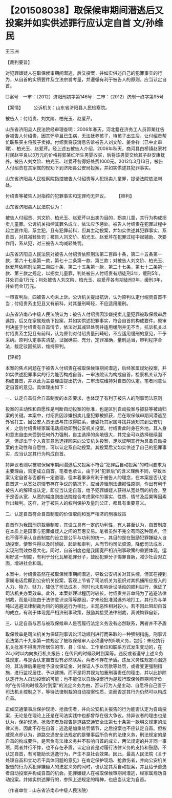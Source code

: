 # 【201508038】取保候审期间潜逃后又投案并如实供述罪行应认定自首 文/孙维民

王玉洲

【裁判要旨】

对犯罪嫌疑人在取保候审期间潜逃，后又投案，并如实供述自己的犯罪事实的行为，从自首的实质要件及立法宗旨考量，并遵循有利于被告人的原则，应当认定自首。

□案号　一审：（2012）济阳刑初字第146号　二审：（2012）济刑一终字第95号

【案情】 　　公诉机关：山东省济阳县人民检察院。

被告人：付绍贵、刘文阶、柏光玉、赵爱芹。

山东省济阳县人民法院经审理查明：2006年春天，河北籍在济务工人员郭某红告诉被告人付绍贵，因其怀孕且已生病，无法抚养孩子，待孩子出生后，让付绍贵帮忙联系买主将孩子卖掉。付绍贵将该消息告诉被告人刘文阶、姜金祥（已中止审理）、柏光玉、赵爱芹。经上述五被告人介绍，2006年秋天，商河县白桥镇赵家村村民赵平良以3万元的价格将郭某红所生男婴收买，后将该男婴交给其子赵安康抚养。被告人刘文阶、柏光玉、赵爱芹各得好处费1000元。2012年3月13日，被告人付绍贵在其家属的规劝下到济阳县公安局投案，并如实供述其犯罪事实。

山东省济阳县人民检察院指控被告人付绍贵等人犯拐卖儿童罪，提请法院依法判处。

付绍贵等被告人对指控的犯罪事实和定罪均无异议。 　　【审判】

山东省济阳县人民法院认为：

被告人付绍贵、刘文阶、柏光玉、赵爱芹以出卖为目的，拐卖儿童，其行为构成拐卖儿童罪。公诉机关指控其罪名成立，依法应予惩处。被告人付绍贵在犯罪过程中起主要作用，系主犯，且有犯罪前科，但其主动投案，并如实供述其犯罪事实，系自首，对其减轻处罚；被告人刘文阶、柏光玉、赵爱芹在犯罪过程中起辅助、次要作用，系从犯，对三被告人均减轻处罚。

山东省济阳县人民法院对被告人付绍贵依照刑法第二百四十条，第二十五条第一款，第六十七条第一款，第七十二条第一款、第三款；对被告人刘文阶、柏光玉、赵爱芹依照刑法第二百四十条，第二十五条第一款，第二十七条，第七十二条第一款、第三款之规定，以拐卖儿童罪，判处被告人付绍贵有期徒刑3年，缓刑5年，并处罚金1万元；判处被告人刘文阶、柏光玉、赵爱芹各有期徒刑3年，缓刑3年，并处罚金1万元。

一审宣判后，四被告人均未上诉。公诉机关提出抗诉，认为原判认定付绍贵自首不当；付绍贵系主犯且又有前科，对其量刑畸轻，不应适用缓刑。

山东省济南市中级人民法院认为：被告人付绍贵因涉嫌拐卖儿童犯罪被取保候审后逃跑，后又在家属规劝下投案，并如实供述犯罪事实，符合自首的构成要件。原审判决鉴于付绍贵有自首情节，依法对其减轻处罚并适用缓刑并无不当。抗诉机关以付绍贵系主犯且有前科，认为原判对付绍贵量刑畸轻，不应适用缓刑的意见，不予采纳。原判认定事实清楚，证据确实、充分，定罪准确，量刑适当，审判程序合法，裁定驳回抗诉，维持原判。

【评析】

本案的焦点问题在于被告人付绍贵在被取保候审期间潜逃，后经家属规劝投案，并如实供述犯罪事实的行为能否构成自首。一审法院认为构成自首，检察机关认为不构成自首，并以此为主要理由提出抗诉，二审法院维持对自首的认定。笔者同意认定自首的意见。具体理由如下：

一、认定自首符合自首制度的本质要求，也体现了有利于被告人的刑事司法原则

投案的主动性和自愿性是判断自动投案的标准，也是区别自动投案与抓获等被动归案的关键。本案中，付绍贵因涉嫌拐卖儿童犯罪被抓获，后在取保候审期间潜逃至外省打工，因公安人员无法与其取得联系，便委托其家属寻找并通知其到公安机关，之后付绍贵经家属电话规劝即到公安机关投案。付绍贵此时身在外地，其人身和意志自由未受到任何外力强制，自主选择的余地很大，其完全可以选择继续潜逃，但却出于个人真实意愿选择回来向公安机关投案，足以证明其行为具备自动投案的主动性和自愿性，可以认定系自动投案。其投案后又如实供述了自己的犯罪事实，应当认定其行为构成自首。

持异议者则以被取保候审期间潜逃后又投案不符合"犯罪后自动投案"的时间要求为主要理由，否定成立自首。笔者也承认，由于对"犯罪后"的含义理解不同，导致本案认定自首与否都有一定道理，但本着秉承有利于被告人的理念，在本案是否认定自首这一从宽处罚情节存在争议的情况下，应当遵循刑法谦抑性原则，作出有利于被告人的解释或认定，即应当认定自首，给予犯罪嫌疑人获得从宽处罚的机会。至于是否从宽、从宽的幅度则由法院综合考虑案件的事实、性质、情节及后果等因素作出裁判。这样，对于被告人的权利保护及量刑公正，都具有重要意义。

二、认定自首符合自首制度的价值取向和宽严相济的刑事政策

自首作为我国刑罚裁量制度，其设立具有一定的功利性，有人甚至认为，自首制度在本质上是国家与犯罪嫌疑人之间的互惠交易。笔者虽然不完全苟同这种观点，但也不得不承认自首制度的设立是公平与功利的统一，其目的是在鼓励犯罪嫌疑人自动投案，使案件得以及时侦破、起诉和审判，从而节约司法资源，降低司法成本，实现刑罚效益最大化。同时，自首制度也是我国宽严相济刑事政策的重要体现，运用好这一制度，有利于分化瓦解犯罪分子，鼓励犯罪分子悔罪自新，减少社会对立面，增进社会和谐。

本案中，付绍贵虽然在被取保候审期间潜逃，导致公安机关对其失控，但其在接到家属电话后即到公安机关投案，客观上节省了司法机关为组织对其抓捕所应投入的人力、物力、财力，降低了司法成本，同时也未影响诉讼活动的顺利进行，保证了司法机关办案效率。此外，本案处理过程历时较长，付绍贵并非单纯为了逃避法律制裁，而是可能由于法律意识淡薄等原因，才未经批准潜逃外地打工，其行为与单纯以逃避法律制裁为目的的脱逃行为相比，主观恶性相对较小。若不因此阻却自首的成立，有利于体现宽严相济刑事政策，鼓励其接受法律制裁，真诚悔罪自新。

三、认定自首与否与被取保候审人是否履行法定义务没有必然联系，两者并不矛盾

取保候审是司法机关为保证刑事诉讼活动顺利进行而采取的一种强制措施。刑事诉讼法第六十九条第一款规定了被取保候审人必须遵守的5项义务，包括：未经执行机关批准不得离开所居住的市、县；住址、工作单位和联系方式发生变动的，在24小时以内向执行机关报告；在传讯的时候及时到案等。违反或者遵守上述义务性规定，与是否认定自首没有必然联系，两者不存在矛盾。违反义务性规定而潜逃的，其法律后果是给予没收保证金、对保证人予以罚款等处罚，或者变更强制措施，进行监视居住、予以逮捕，而不是将其视为加重刑事责任的理由，并以此排除认定行为人自动投案的可能；也不能仅以自动投案行为是履行取保候审期间所负的"在传讯的时候及时到案"的法定义务为由，否认行为人是主动、自愿将自己置于司法机关控制之下，等待法律制裁的自动投案性质，进而否定其行为仍然可以构成自首。

正如交通肇事后保护现场、抢救伤者，并向公安机关报告的行为能否认定为自动投案，无论是在理论上还是在司法实践中也都曾存在很大争议。持异议者的理由也是认为，保护现场、抢救伤者及报告是道路交通安全法第七十条第一款明文规定的法律义务，因此不存在自首；逃逸是加重处罚情节，之后投案也不应认定自首。但权威观点却认为，道路交通安全法规定的是肇事后所负有的法律义务，刑法规定的是自首的构成要件，是否负有法律义务并不影响自首的成立，两法规定的并非同一事项，两者并行不悖，也不存在矛盾，认定自首是对履行法律义务的支持和鼓励，不认定自首，有可能助长逃逸行为，产生不良社会效果。因此，最高人民法院《关于处理自首和立功若干具体问题的意见》在肯定保护现场、抢救伤者，并向公安机关报告的行为系犯罪嫌疑人的法定义务的同时，也认定其系自动投案，并且给予逃逸者自动投案并构成自首的机会。犯罪嫌疑人在被取保候审期间潜逃，经家属规劝自动投案，并如实供述罪行的，参照上述规定的精神，也应当认定为自首。

（作者单位：山东省济南市中级人民法院）